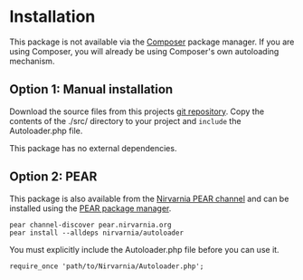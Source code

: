 
# Installation

This package is not available via the [Composer](https://getcomposer.org/) package manager. If you are using Composer, you will already be using Composer's own autoloading mechanism.


## Option 1: Manual installation

Download the source files from this projects [git repository](https://github.com/nirvarnia/autoloader). Copy the contents of the ./src/ directory to your project and `include` the Autoloader.php file.

This package has no external dependencies.


## Option 2: PEAR

This package is also available from the [Nirvarnia PEAR channel](http://pear.nirvarnia.org) and can be installed using the [PEAR package manager](http://pear.php.net/).

    pear channel-discover pear.nirvarnia.org
    pear install --alldeps nirvarnia/autoloader

You must explicitly include the Autoloader.php file before you can use it.

    require_once 'path/to/Nirvarnia/Autoloader.php';
